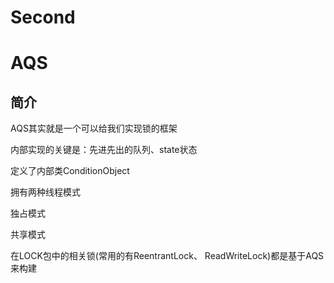 # Second

# AQS
## 简介
AQS其实就是一个可以给我们实现锁的框架

内部实现的关键是：先进先出的队列、state状态

定义了内部类ConditionObject

拥有两种线程模式

独占模式

共享模式

在LOCK包中的相关锁(常用的有ReentrantLock、 ReadWriteLock)都是基于AQS来构建


